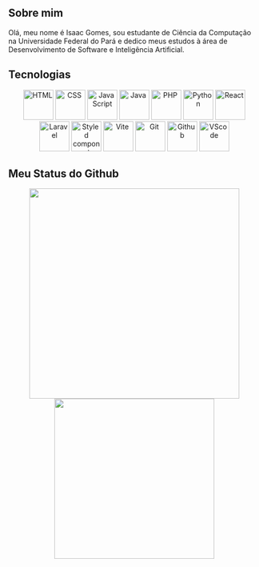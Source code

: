 ## Sobre mim
Olá, meu nome é Isaac Gomes, sou estudante de Ciência da Computação na Universidade Federal do Pará e dedico meus estudos à área de Desenvolvimento de Software e Inteligência Artificial.

## Tecnologias

<p align="center">
  <img src="https://cdn.jsdelivr.net/gh/devicons/devicon@latest/icons/html5/html5-plain-wordmark.svg" alt="HTML" height="60px"/>
  <img src="https://cdn.jsdelivr.net/gh/devicons/devicon@latest/icons/css3/css3-plain-wordmark.svg" alt="CSS" height="60px"/>
  <img src="https://cdn.jsdelivr.net/gh/devicons/devicon@latest/icons/javascript/javascript-plain.svg" alt="JavaScript" height="60px"/>
  <img src="https://cdn.jsdelivr.net/gh/devicons/devicon@latest/icons/java/java-original.svg" alt="Java" height="60px"/>
  <img src="https://cdn.jsdelivr.net/gh/devicons/devicon@latest/icons/php/php-original.svg" alt="PHP" height="60px"/>
  <img src="https://cdn.jsdelivr.net/gh/devicons/devicon@latest/icons/python/python-original.svg" alt="Python" height="60px"/>
  <img src="https://cdn.jsdelivr.net/gh/devicons/devicon@latest/icons/react/react-original-wordmark.svg" alt="React" height="60px"/>
  <img src="https://cdn.jsdelivr.net/gh/devicons/devicon@latest/icons/laravel/laravel-original.svg" alt="Laravel" height="60px"/>
  <img src="https://cdn.jsdelivr.net/gh/devicons/devicon@latest/icons/styledcomponents/styledcomponents-original-wordmark.svg" alt="Styled components" height="60px"/>
  <img src="https://cdn.jsdelivr.net/gh/devicons/devicon@latest/icons/vitejs/vitejs-original.svg" alt="Vite" height="60px"/>
  <img src="https://cdn.jsdelivr.net/gh/devicons/devicon@latest/icons/git/git-original.svg" alt="Git" height="60px"/>
  <img src="https://cdn.jsdelivr.net/gh/devicons/devicon@latest/icons/github/github-original.svg" alt="Github" height="60px"/>
  <img src="https://cdn.jsdelivr.net/gh/devicons/devicon@latest/icons/vscode/vscode-original.svg" alt="VScode" height="60px"/>
</p>

## Meu Status do Github
<p align="center">
  <img src="https://github-readme-stats.vercel.app/api?username=zackandcoding1&show_icons=true&theme=dark&locale=pt-br" width="420"/>
  <img src="https://github-readme-stats.vercel.app/api/top-langs/?username=zackandcoding1&layout=compact&theme=dark&locale=pt-br" width="320"/>
</p>
